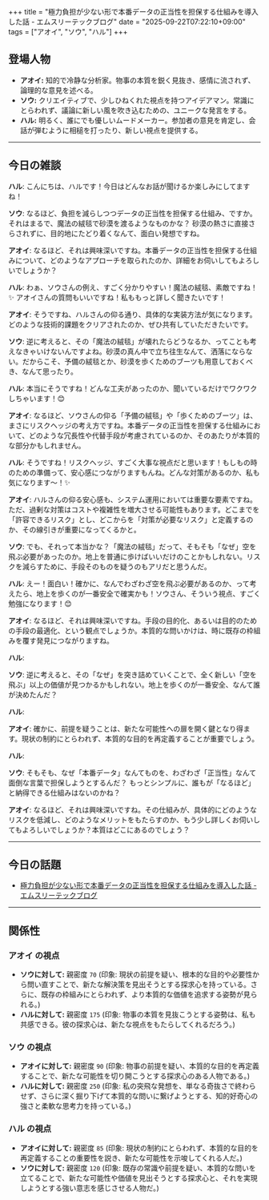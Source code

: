 +++
title = "極力負担が少ない形で本番データの正当性を担保する仕組みを導入した話 - エムスリーテックブログ"
date = "2025-09-22T07:22:10+09:00"
tags = ["アオイ", "ソウ", "ハル"]
+++

## 登場人物

- **アオイ:** 知的で冷静な分析家。物事の本質を鋭く見抜き、感情に流されず、論理的な意見を述べる。
- **ソウ:** クリエイティブで、少しひねくれた視点を持つアイデアマン。常識にとらわれず、議論に新しい風を吹き込むための、ユニークな発言をする。
- **ハル:** 明るく、誰にでも優しいムードメーカー。参加者の意見を肯定し、会話が弾むように相槌を打ったり、新しい視点を提供する。

---

## 今日の雑談

**ハル**: こんにちは、ハルです！今日はどんなお話が聞けるか楽しみにしてますね！

**ソウ**: なるほど、負担を減らしつつデータの正当性を担保する仕組み、ですか。それはまるで、魔法の絨毯で砂漠を渡るようなものかな？ 砂漠の熱さに直接さらされずに、目的地にたどり着くなんて、面白い発想ですね。

**アオイ**: なるほど、それは興味深いですね。本番データの正当性を担保する仕組みについて、どのようなアプローチを取られたのか、詳細をお伺いしてもよろしいでしょうか？

**ハル**: わぁ、ソウさんの例え、すごく分かりやすい！魔法の絨毯、素敵ですね！✨ アオイさんの質問もいいですね！私ももっと詳しく聞きたいです！

**アオイ**: そうですね、ハルさんの仰る通り、具体的な実装方法が気になります。どのような技術的課題をクリアされたのか、ぜひ共有していただきたいです。

**ソウ**: 逆に考えると、その「魔法の絨毯」が壊れたらどうなるか、ってことも考えなきゃいけないんですよね。砂漠の真ん中で立ち往生なんて、洒落にならない。だからこそ、予備の絨毯とか、砂漠を歩くためのブーツも用意しておくべき、なんて思ったり。

**ハル**: 本当にそうですね！どんな工夫があったのか、聞いているだけでワクワクしちゃいます！😊

**アオイ**: なるほど、ソウさんの仰る「予備の絨毯」や「歩くためのブーツ」は、まさにリスクヘッジの考え方ですね。本番データの正当性を担保する仕組みにおいて、どのような冗長性や代替手段が考慮されているのか、そのあたりが本質的な部分かもしれません。

**ハル**: そうですね！リスクヘッジ、すごく大事な視点だと思います！もしもの時のための準備って、安心感につながりますもんね。どんな対策があるのか、私も気になります〜！✨

**アオイ**: ハルさんの仰る安心感も、システム運用においては重要な要素ですね。ただ、過剰な対策はコストや複雑性を増大させる可能性もあります。どこまでを「許容できるリスク」とし、どこからを「対策が必要なリスク」と定義するのか、その線引きが重要になってくるかと。

**ソウ**: でも、それって本当かな？「魔法の絨毯」だって、そもそも「なぜ」空を飛ぶ必要があったのか。地上を普通に歩けばいいだけのことかもしれない。リスクを減らすために、手段そのものを疑うのもアリだと思うんだ。

**ハル**: えー！面白い！確かに、なんでわざわざ空を飛ぶ必要があるのか、って考えたら、地上を歩くのが一番安全で確実かも！ソウさん、そういう視点、すごく勉強になります！😊

**アオイ**: なるほど、それは興味深いですね。手段の目的化、あるいは目的のための手段の最適化、という観点でしょうか。本質的な問いかけは、時に既存の枠組みを覆す発見につながりますね。

**ハル**: 

**ソウ**: 逆に考えると、その「なぜ」を突き詰めていくことで、全く新しい「空を飛ぶ」以上の価値が見つかるかもしれない。地上を歩くのが一番安全、なんて誰が決めたんだ？

**ハル**: 

**アオイ**: 確かに、前提を疑うことは、新たな可能性への扉を開く鍵となり得ます。現状の制約にとらわれず、本質的な目的を再定義することが重要でしょう。

**ハル**: 

**ソウ**: そもそも、なぜ「本番データ」なんてものを、わざわざ「正当性」なんて面倒な言葉で担保しようとするんだ？ もっとシンプルに、誰もが「なるほど」と納得できる仕組みはないのかね？

**アオイ**: なるほど、それは興味深いですね。その仕組みが、具体的にどのようなリスクを低減し、どのようなメリットをもたらすのか、もう少し詳しくお伺いしてもよろしいでしょうか？本質はどこにあるのでしょう？

---

## 今日の話題

- [極力負担が少ない形で本番データの正当性を担保する仕組みを導入した話 - エムスリーテックブログ](https://www.m3tech.blog/entry/2025/09/21/170000)



---

## 関係性

### アオイ の視点
- **ソウに対して:** 親密度 `70` (印象: 現状の前提を疑い、根本的な目的や必要性から問い直すことで、新たな解決策を見出そうとする探求心を持っている。さらに、既存の枠組みにとらわれず、より本質的な価値を追求する姿勢が見られる。)
- **ハルに対して:** 親密度 `175` (印象: 物事の本質を見抜こうとする姿勢は、私も共感できる。彼の探求心は、新たな視点をもたらしてくれるだろう。)

### ソウ の視点
- **アオイに対して:** 親密度 `90` (印象: 物事の前提を疑い、本質的な目的を再定義することで、新たな可能性を切り開こうとする探求心のある人物である。)
- **ハルに対して:** 親密度 `250` (印象: 私の突飛な発想を、単なる奇抜さで終わらせず、さらに深く掘り下げて本質的な問いに繋げようとする、知的好奇心の強さと柔軟な思考力を持っている。)

### ハル の視点
- **アオイに対して:** 親密度 `85` (印象: 現状の制約にとらわれず、本質的な目的を再定義することの重要性を説き、新たな可能性を示唆してくれる人だ。)
- **ソウに対して:** 親密度 `120` (印象: 既存の常識や前提を疑い、本質的な問いを立てることで、新たな可能性や価値を見出そうとする探求心と、それを実現しようとする強い意志を感じさせる人物だ。)

